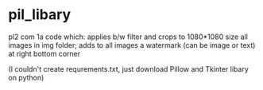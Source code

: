 # pil_libary
pl2 com 1a
code which: 
applies b/w filter and crops to 1080*1080 size all images in img folder;
adds to all images a watermark (can be image or text) at right bottom corner


(I couldn't create requrements.txt, just download Pillow and Tkinter libary on python)
